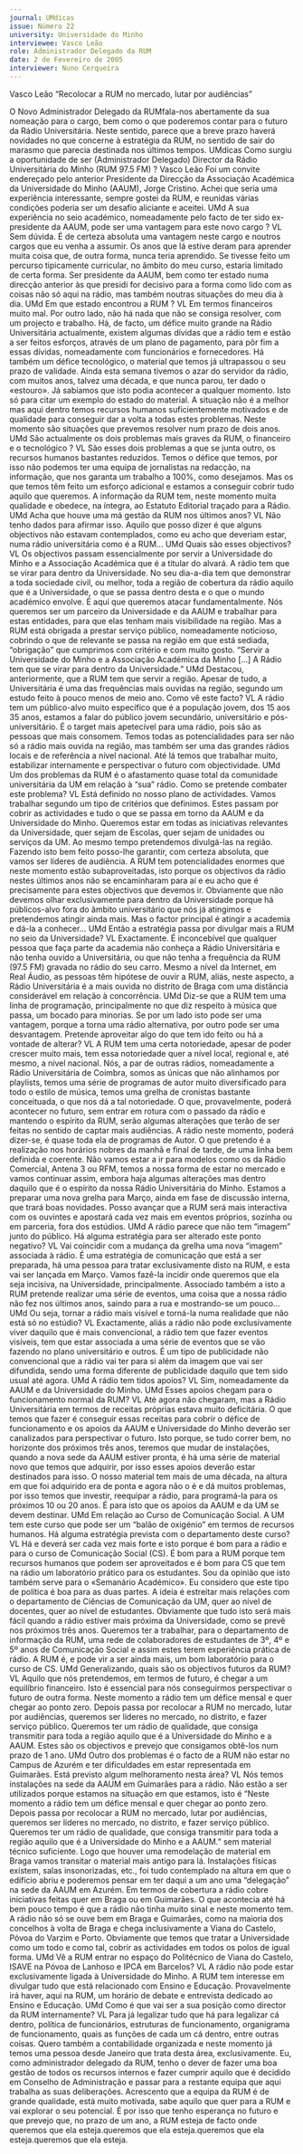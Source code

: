 ```yaml
---
journal: UMdicas
issue: Número 22
university: Universidade do Minho
interviewee: Vasco Leão
role: Administrador Delegado da RUM
date: 2 de Fevereiro de 2005
interviewer: Nuno Cerqueira
---
```

Vasco Leão
“Recolocar a RUM no mercado,
lutar por audiências”

O Novo Administrador Delegado da RUMfala-nos abertamente da
sua nomeação para o cargo, bem como o que poderemos contar para o
futuro da Rádio Universitária. Neste sentido, parece que a breve prazo
haverá novidades no que concerne à estratégia da RUM, no sentido de
sair do marasmo que parecia destinada nos últimos tempos.
UMdicas Como surgiu a oportunidade de ser
(Administrador Delegado) Director da Rádio
Universitária do Minho (RUM 97.5 FM) ?
Vasco Leão Foi um convite endereçado pelo anterior
Presidente da Direcção da Associação Académica da
Universidade do Minho (AAUM), Jorge Cristino. Achei
que seria uma experiência interessante, sempre gostei
da RUM, e reunidas várias condições poderia ser um
desafio aliciante e aceitei.
UMd A sua experiência no seio académico,
nomeadamente pelo facto de ter sido ex-presidente
da AAUM, pode ser uma vantagem para este novo
cargo ?
VL Sem dúvida. É de certeza absoluta uma vantagem
neste cargo e noutros cargos que eu venha a assumir.
Os anos que lá estive deram para aprender muita coisa
que, de outra forma, nunca teria aprendido. Se tivesse
feito um percurso tipicamente curricular, no âmbito do
meu curso, estaria limitado de certa forma. Ser
presidente da AAUM, bem como ter estado numa
direcção anterior às que presidi for decisivo para a
forma como lido com as coisas não só aqui na rádio,
mas também noutras situações do meu dia à dia.
UMd Em que estado encontrou a RUM ?
VL Em termos financeiros muito mal. Por outro lado, 
não há nada que não se consiga resolver, com um
projecto e trabalho. Há, de facto, um défice muito
grande na Rádio Universitária actualmente, existem
algumas dívidas que a rádio tem e estão a ser feitos
esforços, através de um plano de pagamento, para pôr
fim a essas dívidas, nomeadamente com funcionários e
fornecedores. Há também um défice tecnológico, o
material que temos já ultrapassou o seu prazo de
validade. Ainda esta semana tivemos o azar do servidor
da rádio, com muitos anos, talvez uma década, e que
nunca parou, ter dado o «estouro». Já sabíamos que
isto podia acontecer a qualquer momento. Isto só para
citar um exemplo do estado do material. A situação não
é a melhor mas aqui dentro temos recursos humanos
suficientemente motivados e de qualidade para
conseguir dar a volta a todas estes problemas. Neste
momento são situações que prevemos resolver num
prazo de dois anos.
UMd São actualmente os dois problemas mais
graves da RUM, o financeiro e o tecnológico ?
VL São esses dois problemas a que se junta outro, os
recursos humanos bastantes reduzidos. Temos o
défice que temos, por isso não podemos ter uma equipa
de jornalistas na redacção, na informação, que nos
garanta um trabalho a 100%, como desejamos. Mas os
que temos têm feito um esforço adicional e estamos a
conseguir cobrir tudo aquilo que queremos. A
informação da RUM tem, neste momento muita
qualidade e obedece, na íntegra, ao Estatuto Editorial
traçado para a Rádio.
UMd Acha que houve uma má gestão da RUM nos
últimos anos?
VL Não tenho dados para afirmar isso. Aquilo que
posso dizer é que alguns objectivos não estavam
contemplados, como eu acho que deveriam estar,
numa rádio universitária como é a RUM…
UMd Quais são esses objectivos?
VL Os objectivos passam essencialmente por servir a
Universidade do Minho e a Associação Académica que
é a titular do alvará. A rádio tem que se virar para dentro
da Universidade. No seu dia-a-dia tem que demonstrar
a toda sociedade civil, ou melhor, toda a região de
cobertura da rádio aquilo que é a Universidade, o que
se passa dentro desta e o que o mundo académico
envolve. É aqui que queremos atacar 
fundamentalmente. Nós queremos ser um parceiro da 
Universidade e da AAUM e trabalhar para estas
entidades, para que elas tenham mais visibilidade na
região. Mas a RUM está obrigada a prestar serviço
público, nomeadamente noticioso, cobrindo o que de
relevante se passa na região em que está sediada,
“obrigação” que cumprimos com critério e com muito
gosto.
“Servir a
Universidade do
Minho e a
Associação
Académica da
Minho [...] A Rádio
tem que se virar
para dentro da
Universidade.”
UMd Destacou, anteriormente, que a RUM tem que
servir a região. Apesar de tudo, a Universitária é
uma das frequências mais ouvidas na região,
segundo um estudo feito à pouco menos de meio
ano. Como vê este facto?
VL A rádio tem um público-alvo muito específico que é 
a população jovem, dos 15 aos 35 anos, estamos a falar 
do público jovem secundário, universitário e pós-
universitário. É o target mais apetecível para uma rádio,
pois são as pessoas que mais consomem. Temos todas
as potencialidades para ser não só a rádio mais ouvida
na região, mas também ser uma das grandes rádios 
locais e de referência a nível nacional. Até lá temos que
trabalhar muito, estabilizar internamente e perspectivar 
o futuro com objectividade. 
UMd Um dos problemas da RUM é o afastamento
quase total da comunidade universitária da UM em
relação à “sua” rádio. Como se pretende combater
este problema? 
VL Está definido no nosso plano de actividades. 
Vamos trabalhar segundo um tipo de critérios que
definimos. Estes passam por cobrir as actividades e 
tudo o que se passa em torno da AAUM e da 
Universidade do Minho. Queremos estar em todas as
iniciativas relevantes da Universidade, quer sejam de 
Escolas, quer sejam de unidades ou serviços da UM. Ao
mesmo tempo pretendemos divulgá-las na região. 
Fazendo isto bem feito posso-lhe garantir, com certeza
absoluta, que vamos ser líderes de audiência. A RUM
tem potencialidades enormes que neste momento
estão subaproveitadas, isto porque os objectivos da
rádio nestes últimos anos não se encaminharam para aí
e eu acho que é precisamente para estes objectivos
que devemos ir. Obviamente que não devemos olhar
exclusivamente para dentro da Universidade porque há
públicos-alvo fora do âmbito universitário que nós já
atingimos e pretendemos atingir ainda mais. Mas o
factor principal é atingir a academia e dá-la a
 conhecer…
UMd Então a estratégia passa por divulgar mais a
RUM no seio da Universidade?
VL Exactamente. É inconcebível que qualquer pessoa
que faça parte da academia não conheça a Rádio
Universitária e não tenha ouvido a Universitária, ou que
não tenha a frequência da RUM (97.5 FM) gravada no
rádio do seu carro. Mesmo a nível da Internet, em Real
Áudio, as pessoas têm hipótese de ouvir a RUM, aliás,
neste aspecto, a Rádio Universitária é a mais ouvida no
distrito de Braga com uma distância considerável em
relação à concorrência.
UMd Diz-se que a RUM tem uma linha de
programação, principalmente no que diz respeito à
música que passa, um bocado para minorias. Se
por um lado isto pode ser uma vantagem, porque a
torna uma rádio alternativa, por outro pode ser uma
desvantagem. Pretende aproveitar algo do que tem
ido feito ou há a vontade de alterar?
VL A RUM tem uma certa notoriedade, apesar de poder
crescer muito mais, tem essa notoriedade quer a nível
local, regional e, até mesmo, a nível nacional. Nós, a
par de outras rádios, nomeadamente a Rádio
Universitária de Coimbra, somos as únicas que não
alinhamos por playlists, temos uma série de programas
de autor muito diversificado para todo o estilo de
música, temos uma grelha de cronistas bastante
conceituada, o que nos dá a tal notoriedade. O que,
provavelmente, poderá acontecer no futuro, sem entrar
em rotura com o passado da rádio e mantendo o
espírito da RUM, serão algumas alterações que terão
de ser feitas no sentido de captar mais audiências. A
rádio neste momento, poderá dizer-se, é quase toda ela
de programas de Autor. O que pretendo é a realização
nos horários nobres da manhã e final de tarde, de uma
linha bem definida e coerente. Não vamos estar a ir
para modelos como os da Rádio Comercial, Antena 3
ou RFM, temos a nossa forma de estar no mercado e
vamos continuar assim, embora haja algumas
alterações mas dentro daquilo que é o espírito da nossa
Rádio Universitária do Minho. Estamos a preparar uma
nova grelha para Março, ainda em fase de discussão
interna, que trará boas novidades. Posso avançar que a
RUM será mais interactiva com os ouvintes e apostará
cada vez mais em eventos próprios, sozinha ou em
parceria, fora dos estúdios.
UMd A rádio parece que não tem “imagem” junto do
público. Há alguma estratégia para ser alterado este
ponto negativo?
VL Vai coincidir com a mudança da grelha uma nova
“imagem” associada à rádio. É uma estratégia de
comunicação que está a ser preparada, há uma pessoa
para tratar exclusivamente disto na RUM, e esta vai ser
lançada em Março. Vamos fazê-la incidir onde
queremos que ela seja incisiva, na Universidade,
principalmente. Associado também a isto a RUM
pretende realizar uma série de eventos, uma coisa que
a nossa rádio não fez nos últimos anos, saindo para a
rua e mostrando-se um pouco…
UMd Ou seja, tornar a rádio mais visível e torná-la
numa realidade que não está só no estúdio?
VL Exactamente, aliás a rádio não pode
exclusivamente viver daquilo que é mais convencional,
a rádio tem que fazer eventos visíveis, tem que estar
associada a uma série de eventos que se vão fazendo
no plano universitário e outros. É um tipo de publicidade
não convencional que a rádio vai ter para si além da
imagem que vai ser difundida, sendo uma forma
diferente de publicidade daquilo que tem sido usual até
agora.
UMd A rádio tem tidos apoios?
VL Sim, nomeadamente da AAUM e da Universidade
do Minho.
UMd Esses apoios chegam para o funcionamento
normal da RUM?
VL Até agora não chegaram, mas a Rádio Universitária
em termos de receitas próprias estava muito deficitária.
O que temos que fazer é conseguir essas receitas para
cobrir o défice de funcionamento e os apoios da AAUM
e Universidade do Minho deverão ser canalizados para
perspectivar o futuro. Isto porque, se tudo correr bem,
no horizonte dos próximos três anos, teremos que
mudar de instalações, quando a nova sede da AAUM
estiver pronta, é há uma série de material novo que
temos que adquirir, por isso esses apoios deverão estar
destinados para isso. O nosso material tem mais de
uma década, na altura em que foi adquirido era de
ponta e agora não o é e dá muitos problemas, por isso
temos que investir, reequipar a rádio, para programá-la
para os próximos 10 ou 20 anos. É para isto que os
apoios da AAUM e da UM se devem destinar.
UMd Em relação ao Curso de Comunicação Social.
A UM tem este curso que pode ser um “balão de
oxigénio” em termos de recursos humanos. Há
alguma estratégia prevista com o departamento
deste curso?
VL Há e deverá ser cada vez mais forte e isto porque é
bom para a rádio e para o curso de Comunicação Social
(CS). É bom para a RUM porque tem recursos
humanos que podem ser aproveitados e é bom para CS
que tem na rádio um laboratório prático para os
estudantes. Sou da opinião que isto também serve para
o «Semanário Académico». Eu considero que este tipo
de política é boa para as duas partes. A ideia é estreitar
mais relações com o departamento de Ciências de
Comunicação da UM, quer ao nível de docentes, quer
ao nível de estudantes. Obviamente que tudo isto será
mais fácil quando a rádio estiver mais próxima da
Universidade, como se prevê nos próximos três anos.
Queremos ter a trabalhar, para o departamento de
informação da RUM, uma rede de colaboradores de
estudantes de 3º, 4º e 5º anos de Comunicação Social e
assim estes terem experiência prática de rádio. A RUM
é, e pode vir a ser ainda mais, um bom laboratório para
o curso de CS.
UMd Generalizando, quais são os objectivos
futuros da RUM?
VL Aquilo que nós pretendemos, em termos de futuro,
é chegar a um equilíbrio financeiro. Isto é essencial
para nós conseguirmos perspectivar o futuro de outra
forma. Neste momento a rádio tem um défice mensal e
quer chegar ao ponto zero. Depois passa por recolocar
a RUM no mercado, lutar por audiências, queremos ser
líderes no mercado, no distrito, e fazer serviço público.
Queremos ter um rádio de qualidade, que consiga
transmitir para toda a região aquilo que é a
Universidade do Minho e a AAUM. Estes são os
objectivos e prevejo que consigamos obtê-los num
prazo de 1 ano.
UMd Outro dos problemas é o facto de a RUM não
estar no Campus de Azurém e ter dificuldades em
estar representada em Guimarães. Está previsto
algum melhoramento nesta área?
VL Nós temos instalações na sede da AAUM em
Guimarães para a rádio. Não estão a ser utilizados
porque estamos na situação em que estamos, isto é
“Neste momento a rádio tem um défice
mensal e quer chegar ao ponto zero. Depois
passa por recolocar a RUM no mercado,
lutar por audiências, queremos ser líderes
no mercado, no distrito, e fazer serviço
público. Queremos ter um rádio de
qualidade, que consiga transmitir para toda
a região aquilo que é a Universidade do
Minho e a AAUM.”
sem material técnico suficiente. Logo que houver uma
remodelação de material em Braga vamos transitar o
material mais antigo para lá. Instalações físicas
existem, salas insonorizadas, etc., foi tudo
contemplado na altura em que o edifício abriu e
poderemos pensar em ter daqui a um ano uma
“delegação” na sede da AAUM em Azurém. Em termos
de cobertura a rádio cobre iniciativas feitas quer em
Braga ou em Guimarães. O que acontecia até há bem
pouco tempo é que a rádio não tinha muito sinal e neste
momento tem. A rádio não só se ouve bem em Braga e
Guimarães, como na maioria dos concelhos à volta de
Braga e chega inclusivamente a Viana do Castelo,
Póvoa do Varzim e Porto. Obviamente que temos que
tratar a Universidade como um todo e como tal, cobrir
as actividades em todos os polos de igual forma.
UMd Vê a RUM entrar no espaço do Politécnico de
Viana do Castelo, ISAVE na Póvoa de Lanhoso e
IPCA em Barcelos?
VL A rádio não pode estar exclusivamente ligada à
Universidade do Minho. A RUM tem interesse em
divulgar tudo que está relacionado com Ensino e
Educação. Provavelmente irá haver, aqui na RUM, um
horário de debate e entrevista dedicado ao Ensino e
Educação.
UMd Como é que vai ser a sua posição como
director da RUM internamente?
VL Para já legalizar tudo que há para legalizar cá
dentro, política de funcionários, estruturas de
funcionamento, organigrama de funcionamento, quais
as funções de cada um cá dentro, entre outras coisas.
Quero também a contabilidade organizada e neste
momento já temos uma pessoa desde Janeiro que trata
desta área, exclusivamente. Eu, como administrador
delegado da RUM, tenho o dever de fazer uma boa
gestão de todos os recursos internos e fazer cumprir
aquilo que é decidido em Conselho de Administração e
passar para a restante equipa que aqui trabalha as suas
deliberações.
Acrescento que a equipa da RUM é de grande
qualidade, está muito motivada, sabe aquilo que quer
para a RUM e vai explorar o seu potencial. É por isso
que tenho esperança no futuro e que prevejo que, no
prazo de um ano, a RUM esteja de facto onde
queremos que ela esteja.queremos que ela esteja.queremos que ela esteja.queremos que ela esteja.